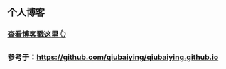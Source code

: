 ## 个人博客
### [查看博客戳这里 👆](https://github.tim-wcx.ltd/blog/)
### 参考于：https://github.com/qiubaiying/qiubaiying.github.io


